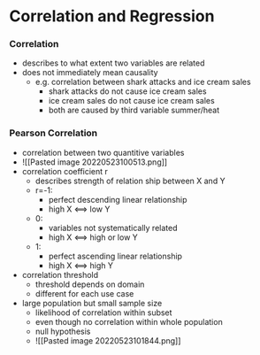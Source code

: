 # Correlation and Regression
### Correlation
+ describes to what extent two variables are related
+ does not immediately mean causality
	+ e.g. correlation between shark attacks and ice cream sales
		+ shark attacks do not cause ice cream sales
		+ ice cream sales do not cause ice cream sales
		+ both are caused by third variable summer/heat

### Pearson Correlation
+ correlation between two quantitive variables
+ ![[Pasted image 20220523100513.png]]
+ correlation coefficient r 
	+ describes strength of relation ship between X and Y
	+ r=-1: 
		+ perfect descending linear relationship
		+ high X <==> low Y
	+  0: 
		+ variables not systematically related
		+ high X <==> high or low Y
	+  1: 
		+ perfect ascending linear relationship
		+ high X <==> high Y
+  correlation threshold
	+ threshold depends on domain
	+ different for each use case
+  large population but small sample size
	+ likelihood of correlation within subset
	+ even though no correlation within whole population
	+ null hypothesis
	+ ![[Pasted image 20220523101844.png]]
